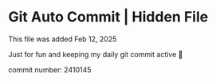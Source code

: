 # Git Auto Commit | Hidden File

This file was added Feb 12, 2025

Just for fun and keeping my daily git commit active 🤪

commit number: 2410145
